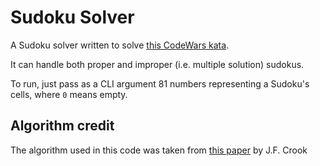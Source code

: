 # Sudoku Solver

A Sudoku solver written to solve [this CodeWars kata](https://www.codewars.com/kata/5296bc77afba8baa690002d7).

It can handle both proper and improper (i.e. multiple solution) sudokus.

To run, just pass as a CLI argument 81 numbers representing a Sudoku's cells, where `0` means empty.

## Algorithm credit

The algorithm used in this code was taken from [this paper](https://www.ams.org/notices/200904/rtx090400460p.pdf) by J.F. Crook
